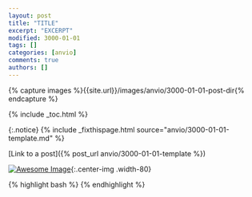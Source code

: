 ```yaml
---
layout: post
title: "TITLE"
excerpt: "EXCERPT"
modified: 3000-01-01
tags: []
categories: [anvio]
comments: true
authors: []
---
```


{% capture images %}{{site.url}}/images/anvio/3000-01-01-post-dir{% endcapture %}

{% include _toc.html %}

{:.notice}
{% include _fixthispage.html source="anvio/3000-01-01-template.md" %}

[Link to a post]({% post_url anvio/3000-01-01-template %})

[![Awesome Image]({{images}}/image.png)]({{images}}/image.png){:.center-img .width-80}

{% highlight bash %}
{% endhighlight %}